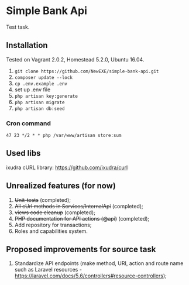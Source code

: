 # Simple Bank Api

Test task.

## Installation

Tested on Vagrant 2.0.2, Homestead 5.2.0, Ubuntu 16.04.

1. `git clone https://github.com/NewEXE/simple-bank-api.git`
2. `composer update --lock`
3. `cp .env.example .env`
4. set up .env file
5. `php artisan key:generate`
6. `php artisan migrate`
7. `php artisan db:seed`

### Cron command

`47 23 */2 * * php /var/www/artisan store:sum`

## Used libs
ixudra cURL library: https://github.com/ixudra/curl

## Unrealized features (for now)
1. ~~Unit-tests~~ (completed);
2. ~~All cUrl methods in Services/InternalApi~~ (completed);
3. ~~views code cleanup~~ (completed);
4. ~~PHP documentation for API actions (@api)~~ (completed);
5. Add repository for transactions;
6. Roles and capabilities system.

## Proposed improvements for source task
1. Standardize API endpoints (make method, URI, action and route name such as Laravel resources - https://laravel.com/docs/5.6/controllers#resource-controllers);
